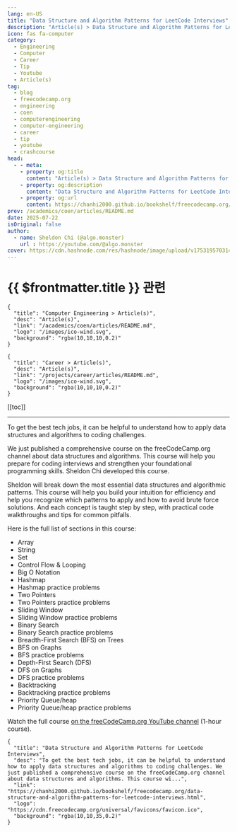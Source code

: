 ```yaml
---
lang: en-US
title: "Data Structure and Algorithm Patterns for LeetCode Interviews"
description: "Article(s) > Data Structure and Algorithm Patterns for LeetCode Interviews"
icon: fas fa-computer
category:
  - Engineering
  - Computer
  - Career
  - Tip
  - Youtube
  - Article(s)
tag:
  - blog
  - freecodecamp.org
  - engineering
  - coen
  - computerengineering
  - computer-engineering
  - career
  - tip
  - youtube
  - crashcourse
head:
  - - meta:
    - property: og:title
      content: "Article(s) > Data Structure and Algorithm Patterns for LeetCode Interviews"
    - property: og:description
      content: "Data Structure and Algorithm Patterns for LeetCode Interviews"
    - property: og:url
      content: https://chanhi2000.github.io/bookshelf/freecodecamp.org/data-structure-and-algorithm-patterns-for-leetcode-interviews.html
prev: /academics/coen/articles/README.md
date: 2025-07-22
isOriginal: false
author:
  - name: Sheldon Chi (@algo.monster)
    url : https://youtube.com/@algo.monster
cover: https://cdn.hashnode.com/res/hashnode/image/upload/v1753195703148/03e55da6-8391-4f8a-9493-036abd0518d9.png
---
```


# {{ $frontmatter.title }} 관련

```component VPCard
{
  "title": "Computer Engineering > Article(s)",
  "desc": "Article(s)",
  "link": "/academics/coen/articles/README.md",
  "logo": "/images/ico-wind.svg",
  "background": "rgba(10,10,10,0.2)"
}
```

```component VPCard
{
  "title": "Career > Article(s)",
  "desc": "Article(s)",
  "link": "/projects/career/articles/README.md",
  "logo": "/images/ico-wind.svg",
  "background": "rgba(10,10,10,0.2)"
}
```

[[toc]]

---

<SiteInfo
  name="Data Structure and Algorithm Patterns for LeetCode Interviews"
  desc="To get the best tech jobs, it can be helpful to understand how to apply data structures and algorithms to coding challenges. We just published a comprehensive course on the freeCodeCamp.org channel about data structures and algorithms. This course wi..."
  url="https://freecodecamp.org/news/data-structure-and-algorithm-patterns-for-leetcode-interviews"
  logo="https://cdn.freecodecamp.org/universal/favicons/favicon.ico"
  preview="https://cdn.hashnode.com/res/hashnode/image/upload/v1753195703148/03e55da6-8391-4f8a-9493-036abd0518d9.png"/>

To get the best tech jobs, it can be helpful to understand how to apply data structures and algorithms to coding challenges.

We just published a comprehensive course on the freeCodeCamp.org channel about data structures and algorithms. This course will help you prepare for coding interviews and strengthen your foundational programming skills. Sheldon Chi developed this course.

Sheldon will break down the most essential data structures and algorithmic patterns. This course will help you build your intuition for efficiency and help you recognize which patterns to apply and how to avoid brute force solutions. And each concept is taught step by step, with practical code walkthroughs and tips for common pitfalls.

Here is the full list of sections in this course:

- Array
- String
- Set
- Control Flow & Looping
- Big O Notation
- Hashmap
- Hashmap practice problems
- Two Pointers
- Two Pointers practice problems
- Sliding Window
- Sliding Window practice problems
- Binary Search
- Binary Search practice problems
- Breadth-First Search (BFS) on Trees
- BFS on Graphs
- BFS practice problems
- Depth-First Search (DFS)
- DFS on Graphs
- DFS practice problems
- Backtracking
- Backtracking practice problems
- Priority Queue/heap
- Priority Queue/heap practice problems

Watch the full course [<FontIcon icon="fa-brands fa-youtube"/>on the freeCodeCamp.org YouTube channel](https://youtu.be/Z_c4byLrNBU) (1-hour course).

<VidStack src="youtube/Z_c4byLrNBU" />

<!-- TODO: add ARTICLE CARD -->
```component VPCard
{
  "title": "Data Structure and Algorithm Patterns for LeetCode Interviews",
  "desc": "To get the best tech jobs, it can be helpful to understand how to apply data structures and algorithms to coding challenges. We just published a comprehensive course on the freeCodeCamp.org channel about data structures and algorithms. This course wi...",
  "link": "https://chanhi2000.github.io/bookshelf/freecodecamp.org/data-structure-and-algorithm-patterns-for-leetcode-interviews.html",
  "logo": "https://cdn.freecodecamp.org/universal/favicons/favicon.ico",
  "background": "rgba(10,10,35,0.2)"
}
```
